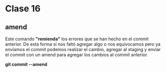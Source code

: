 # Clase 16 

## amend 

Este comando __"remienda"__ los errores que se han hecho en el commit anterior. De esta forma sí nos faltó agregar algo o nos equivocamos pero ya envíamos el commit podemos realizar el cambio, agregar al staging y envíar el commit con un amend para agregar los cambios al commit anterior.

__git commit --amend__ 